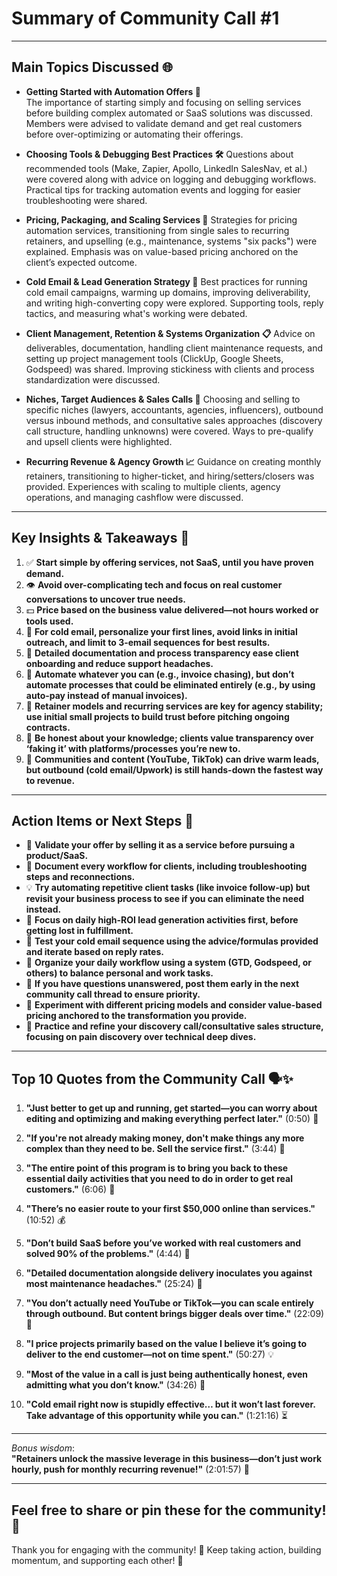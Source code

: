 # Summary of Community Call #1

---

## Main Topics Discussed 🌐

- **Getting Started with Automation Offers 🚀**  
  The importance of starting simply and focusing on selling services before building complex automated or SaaS solutions was discussed. Members were advised to validate demand and get real customers before over-optimizing or automating their offerings.

- **Choosing Tools & Debugging Best Practices 🛠️**
  Questions about recommended tools (Make, Zapier, Apollo, LinkedIn SalesNav, et al.) were covered along with advice on logging and debugging workflows. Practical tips for tracking automation events and logging for easier troubleshooting were shared.

- **Pricing, Packaging, and Scaling Services 💸**
  Strategies for pricing automation services, transitioning from single sales to recurring retainers, and upselling (e.g., maintenance, systems "six packs") were explained. Emphasis was on value-based pricing anchored on the client’s expected outcome.

- **Cold Email & Lead Generation Strategy 📧**
  Best practices for running cold email campaigns, warming up domains, improving deliverability, and writing high-converting copy were explored. Supporting tools, reply tactics, and measuring what's working were debated.

- **Client Management, Retention & Systems Organization 📋**
  Advice on deliverables, documentation, handling client maintenance requests, and setting up project management tools (ClickUp, Google Sheets, Godspeed) was shared. Improving stickiness with clients and process standardization were discussed.

- **Niches, Target Audiences & Sales Calls 🎯**
  Choosing and selling to specific niches (lawyers, accountants, agencies, influencers), outbound versus inbound methods, and consultative sales approaches (discovery call structure, handling unknowns) were covered. Ways to pre-qualify and upsell clients were highlighted.

- **Recurring Revenue & Agency Growth 📈**
  Guidance on creating monthly retainers, transitioning to higher-ticket, and hiring/setters/closers was provided. Experiences with scaling to multiple clients, agency operations, and managing cashflow were discussed.

---

## Key Insights & Takeaways 🔑

1. ✅ **Start simple by offering services, not SaaS, until you have proven demand.**
2. 👁️ **Avoid over-complicating tech and focus on real customer conversations to uncover true needs.**
3. 💵 **Price based on the business value delivered—not hours worked or tools used.**
4. 📨 **For cold email, personalize your first lines, avoid links in initial outreach, and limit to 3-email sequences for best results.**
5. 🔎 **Detailed documentation and process transparency ease client onboarding and reduce support headaches.**
6. 🔀 **Automate whatever you can (e.g., invoice chasing), but don’t automate processes that could be eliminated entirely (e.g., by using auto-pay instead of manual invoices).**
7. 👥 **Retainer models and recurring services are key for agency stability; use initial small projects to build trust before pitching ongoing contracts.**
8. 🛑 **Be honest about your knowledge; clients value transparency over ‘faking it’ with platforms/processes you’re new to.**
9. 💬 **Communities and content (YouTube, TikTok) can drive warm leads, but outbound (cold email/Upwork) is still hands-down the fastest way to revenue.**

---

## Action Items or Next Steps 🚀

- 🔄 **Validate your offer by selling it as a service before pursuing a product/SaaS.**
- 📝 **Document every workflow for clients, including troubleshooting steps and reconnections.**
- 💡 **Try automating repetitive client tasks (like invoice follow-up) but revisit your business process to see if you can eliminate the need instead.**
- 🌱 **Focus on daily high-ROI lead generation activities first, before getting lost in fulfillment.**
- 🧪 **Test your cold email sequence using the advice/formulas provided and iterate based on reply rates.**
- 📅 **Organize your daily workflow using a system (GTD, Godspeed, or others) to balance personal and work tasks.**
- 👀 **If you have questions unanswered, post them early in the next community call thread to ensure priority.**
- 🚧 **Experiment with different pricing models and consider value-based pricing anchored to the transformation you provide.**
- 🎤 **Practice and refine your discovery call/consultative sales structure, focusing on pain discovery over technical deep dives.**

---

## Top 10 Quotes from the Community Call 🗣️✨

1. **"Just better to get up and running, get started—you can worry about editing and optimizing and making everything perfect later."** (0:50) 🚦

2. **"If you're not already making money, don't make things any more complex than they need to be. Sell the service first."** (3:44) 🙌

3. **"The entire point of this program is to bring you back to these essential daily activities that you need to do in order to get real customers."** (6:06) 🔄

4. **"There’s no easier route to your first $50,000 online than services."** (10:52) 💰

5. **"Don’t build SaaS before you’ve worked with real customers and solved 90% of the problems."** (4:44) 🚧

6. **"Detailed documentation alongside delivery inoculates you against most maintenance headaches."** (25:24) 📑

7. **"You don’t actually need YouTube or TikTok—you can scale entirely through outbound. But content brings bigger deals over time."** (22:09) 🎯

8. **"I price projects primarily based on the value I believe it’s going to deliver to the end customer—not on time spent."** (50:27) 💡

9. **"Most of the value in a call is just being authentically honest, even admitting what you don’t know."** (34:26) 🤝

10. **"Cold email right now is stupidly effective… but it won’t last forever. Take advantage of this opportunity while you can."** (1:21:16) ⏳

---

*Bonus wisdom*:  
**"Retainers unlock the massive leverage in this business—don’t just work hourly, push for monthly recurring revenue!"** (2:01:57) 🔑

---

Feel free to share or pin these for the community! 🚀
---

Thank you for engaging with the community! 🙌 Keep taking action, building momentum, and supporting each other! 🚀
